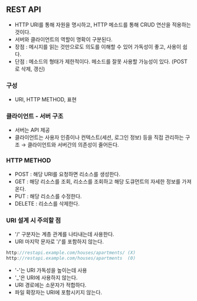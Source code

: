 ## REST API

- HTTP URI를 통해 자원을 명시하고, HTTP 메소드를 통해 CRUD 연산을 적용하는 것이다.
- 서버와 클라이언트의 역할이 명확이 구분된다.
- 장점 : 메시지를 읽는 것만으로도 의도를 이해할 수 있어 가독성이 좋고, 사용이 쉽다.
- 단점 : 메소드의 형태가 제한적이다. 메소드를 잘못 사용할 가능성이 있다. (POST로 삭제, 갱신)

### 구성
  - URI, HTTP METHOD, 표현
    
### 클라이언트 - 서버 구조
- 서버는 API 제공
- 클라이언트는 사용자 인증이나 컨텍스트(세션, 로그인 정보) 등을 직접 관리하는 구조
  → 클라이언트와 서버간의 의존성이 줄어든다.
    
### HTTP METHOD
- POST : 해당 URI를 요청하면 리소스를 생성한다.
- GET : 해당 리소스를 조회, 리소스를 조회하고 해당 도큐먼트의 자세한 정보를 가져온다.
- PUT : 해당 리소스를 수정한다.
- DELETE : 리소스를 삭제한다.
    
### URI 설계 시 주의할 점
- '/' 구분자는 계층 관계를 나타내는데 사용한다.
- URI 마지막 문자로 '/'를 포함하지 않는다.

```jsx
http://restapi.example.com/houses/apartments/ (X)
http://restapi.example.com/houses/apartments  (0)
```

- '-'는 URI 가독성을 높이는데 사용
- '_'은 URI에 사용하지 않는다.
- URI 경로에는 소문자가 적합하다.
- 파일 확장자는 URI에 포함시키지 않는다.
